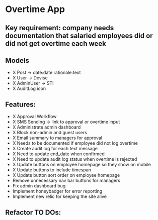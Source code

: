 # Overtime App

## Key requirement: company needs documentation that salaried employees did or did not get overtime each week

## Models
 - X Post -> date:date rationale:text
 - X User -> Devise
 - X AdminUser -> STI
 - X AuditLog icon

## Features:
 - X Approval Workflow
 - X SMS Sending -> link to approval or overtime input
 - X Administrate admin dashboard
 - X Block non-admin and guest users
 - X Email summary to managers for approval
 - X Needs to be documented if employee did not log overtime
 - X Create audit log for each text message
 - X Need to update end_date when confirmed
 - X Need to update audit log status when overtime is rejected
 - X Update buttons on employee homepage so they show on mobile
 - X Update buttons to include timespan
 - X Update button sort order on employee homepage
 - Remove unnecessary nav bar buttons for managers
 - Fix admin dashboard bug
 - Implement honeybadger for error reporting
 - Implement new relic for keeping the site alive

## Refactor TO DOs:
